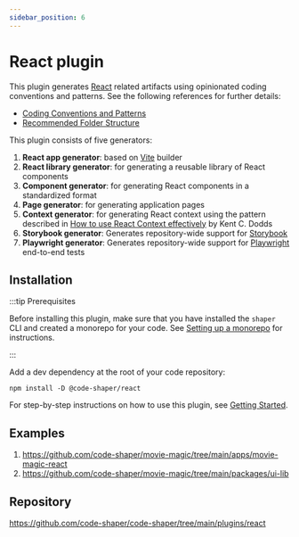 ```yaml
---
sidebar_position: 6
---
```


# React plugin

This plugin generates [React](https://reactjs.org/) related artifacts using
opinionated coding conventions and patterns. See the following references for
further details:

- [Coding Conventions and Patterns](https://github.com/nareshbhatia/react-learning-resources/blob/main/docs/coding-conventions-and-patterns.md)
- [Recommended Folder Structure](https://github.com/nareshbhatia/react-learning-resources/blob/main/docs/folder-structure.md)

This plugin consists of five generators:

1. **React app generator**: based on [Vite](https://vitejs.dev/) builder
2. **React library generator**: for generating a reusable library of React
   components
3. **Component generator**: for generating React components in a standardized
   format
4. **Page generator**: for generating application pages
5. **Context generator**: for generating React context using the pattern
   described in
   [How to use React Context effectively](https://kentcdodds.com/blog/how-to-use-react-context-effectively)
   by Kent C. Dodds
6. **Storybook generator**: Generates repository-wide support for
   [Storybook](https://storybook.js.org/)
7. **Playwright generator**: Generates repository-wide support for
   [Playwright](https://playwright.dev/) end-to-end tests

## Installation

:::tip Prerequisites

Before installing this plugin, make sure that you have installed the `shaper`
CLI and created a monorepo for your code. See
[Setting up a monorepo](../getting-started/setting-up-a-monorepo.md) for
instructions.

:::

Add a dev dependency at the root of your code repository:

```shell
npm install -D @code-shaper/react
```

For step-by-step instructions on how to use this plugin, see
[Getting Started](../getting-started/overview.md).

## Examples

1. https://github.com/code-shaper/movie-magic/tree/main/apps/movie-magic-react
2. https://github.com/code-shaper/movie-magic/tree/main/packages/ui-lib

## Repository

https://github.com/code-shaper/code-shaper/tree/main/plugins/react

